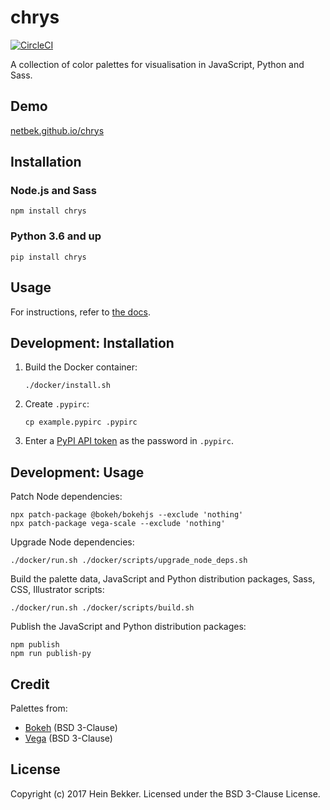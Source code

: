 # chrys

[![CircleCI](https://circleci.com/gh/netbek/chrys.svg?style=svg)](https://circleci.com/gh/netbek/chrys)

A collection of color palettes for visualisation in JavaScript, Python and Sass.

## Demo

[netbek.github.io/chrys](https://netbek.github.io/chrys#colour-schemes)

## Installation

### Node.js and Sass

```shell
npm install chrys
```

### Python 3.6 and up

```shell
pip install chrys
```

## Usage

For instructions, refer to [the docs](https://netbek.github.io/chrys#usage).

## Development: Installation

1. Build the Docker container:

    ```shell
    ./docker/install.sh
    ```

2. Create `.pypirc`:

    ```shell
    cp example.pypirc .pypirc
    ```

3. Enter a [PyPI API token](https://pypi.org/manage/account/#api-tokens) as the password in `.pypirc`.

## Development: Usage

Patch Node dependencies:

```shell
npx patch-package @bokeh/bokehjs --exclude 'nothing'
npx patch-package vega-scale --exclude 'nothing'
```

Upgrade Node dependencies:

```shell
./docker/run.sh ./docker/scripts/upgrade_node_deps.sh
```

Build the palette data, JavaScript and Python distribution packages, Sass, CSS, Illustrator scripts:

```shell
./docker/run.sh ./docker/scripts/build.sh
```

Publish the JavaScript and Python distribution packages:

```shell
npm publish
npm run publish-py
```

## Credit

Palettes from:

* [Bokeh](https://github.com/bokeh/bokeh) (BSD 3-Clause)
* [Vega](https://github.com/vega/vega) (BSD 3-Clause)

## License

Copyright (c) 2017 Hein Bekker. Licensed under the BSD 3-Clause License.
